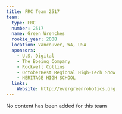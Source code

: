 ```yaml
---
title: FRC Team 2517
team:
  type: FRC
  number: 2517
  name: Green Wrenches
  rookie_year: 2008
  location: Vancouver, WA, USA
  sponsors:
    - U.S. Digital
    - The Boeing Company
    - Rockwell Collins
    - OctoberBest Regional High-Tech Show
    - HERITAGE HIGH SCHOOL
  links:
    Website: http://evergreenrobotics.org
---
```

No content has been added for this team